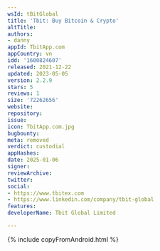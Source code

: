 ```yaml
---
wsId: tBitGlobal
title: 'Tbit: Buy Bitcoin & Crypto'
altTitle: 
authors:
- danny
appId: TbitApp.com
appCountry: vn
idd: '1600824607'
released: 2021-12-22
updated: 2023-05-05
version: 2.2.9
stars: 5
reviews: 1
size: '72262656'
website: 
repository: 
issue: 
icon: TbitApp.com.jpg
bugbounty: 
meta: removed
verdict: custodial
appHashes: 
date: 2025-01-06
signer: 
reviewArchive: 
twitter: 
social:
- https://www.tbitex.com
- https://www.linkedin.com/company/tbit-global
features: 
developerName: Tbit Global Limited

---
```


{% include copyFromAndroid.html %}
